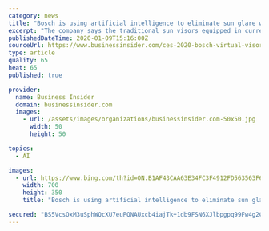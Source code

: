 ```yaml
---
category: news
title: "Bosch is using artificial intelligence to eliminate sun glare while driving"
excerpt: "The company says the traditional sun visors equipped in current cars do not handle safety issues that come with driving in bright sunlight."
publishedDateTime: 2020-01-09T15:16:00Z
sourceUrl: https://www.businessinsider.com/ces-2020-bosch-virtual-visor-blocks-sun-glare-while-driving-2020-1
type: article
quality: 65
heat: 65
published: true

provider:
  name: Business Insider
  domain: businessinsider.com
  images:
    - url: /assets/images/organizations/businessinsider.com-50x50.jpg
      width: 50
      height: 50

topics:
  - AI

images:
  - url: https://www.bing.com/th?id=ON.B1AF43CAA63E34FC3F4912FD563563F6
    width: 700
    height: 350
    title: "Bosch is using artificial intelligence to eliminate sun glare while driving"

secured: "BS5VcsOxM3uSphWQcXU7euPQNAUxcb4iajTk+1db9FSN6XJlbpgpq99Fw4g2CVdkUJHoktanO3TTjZ4rDbDYBMwrd/n4xqbeN396QClUved/vh1svTN7Kluc3m55FNKBjimZxe2rwZN7b570D7bdSIjVYSXgaWE1Czx90/SOkeJ6eI4nXnLI84DzSyvx4nLf9aVq8mvDQ57Bl1TdTQydIEhD9HB344Xpk41l72W09SjWStLpaX0h8yhVT/A+a3GncdSRC6ZwK26Gu+rrmDZHFA==;fkgIJaog9FbHsq6VH+cTRQ=="
---
```


